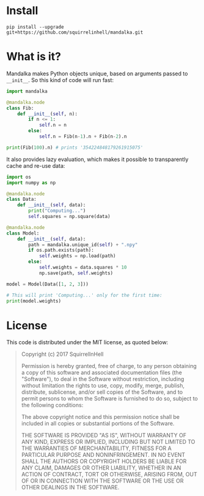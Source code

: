 
# Install

~~~~
pip install --upgrade git+https://github.com/squirrelinhell/mandalka.git
~~~~

# What is it?

Mandalka makes Python objects unique, based on arguments
passed to `__init__`. So this kind of code will run fast:

```python
import mandalka

@mandalka.node
class Fib:
    def __init__(self, n):
        if n <= 1:
            self.n = n
        else:
            self.n = Fib(n-1).n + Fib(n-2).n

print(Fib(100).n) # prints '354224848179261915075'
```

It also provides lazy evaluation, which makes it possible to
transparently cache and re-use data:

```python
import os
import numpy as np

@mandalka.node
class Data:
    def __init__(self, data):
        print("Computing...")
        self.squares = np.square(data)

@mandalka.node
class Model:
    def __init__(self, data):
        path = mandalka.unique_id(self) + ".npy"
        if os.path.exists(path):
            self.weights = np.load(path)
        else:
            self.weights = data.squares * 10
            np.save(path, self.weights)

model = Model(Data([1, 2, 3]))

# This will print 'Computing...' only for the first time:
print(model.weights)
```

# License

This code is distributed under the MIT license, as quoted below:

> Copyright (c) 2017 SquirrelInHell
>
> Permission is hereby granted, free of charge, to any person obtaining a copy
> of this software and associated documentation files (the "Software"), to deal
> in the Software without restriction, including without limitation the rights
> to use, copy, modify, merge, publish, distribute, sublicense, and/or sell
> copies of the Software, and to permit persons to whom the Software is
> furnished to do so, subject to the following conditions:
>
> The above copyright notice and this permission notice shall be included in all
> copies or substantial portions of the Software.
>
> THE SOFTWARE IS PROVIDED "AS IS", WITHOUT WARRANTY OF ANY KIND, EXPRESS OR
> IMPLIED, INCLUDING BUT NOT LIMITED TO THE WARRANTIES OF MERCHANTABILITY,
> FITNESS FOR A PARTICULAR PURPOSE AND NONINFRINGEMENT. IN NO EVENT SHALL THE
> AUTHORS OR COPYRIGHT HOLDERS BE LIABLE FOR ANY CLAIM, DAMAGES OR OTHER
> LIABILITY, WHETHER IN AN ACTION OF CONTRACT, TORT OR OTHERWISE, ARISING FROM,
> OUT OF OR IN CONNECTION WITH THE SOFTWARE OR THE USE OR OTHER DEALINGS IN THE
> SOFTWARE.
